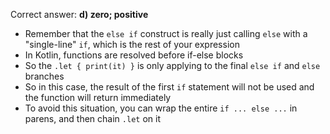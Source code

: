 Correct answer: **d) zero; positive**

* Remember that the `else if` construct is really just calling `else` with
  a "single-line" `if`, which is the rest of your expression
* In Kotlin, functions are resolved before if-else blocks
* So the `.let { print(it) }` is only applying to the final `else if` and
  `else` branches
* So in this case, the result of the first `if` statement will not be used and
  the function will return immediately
* To avoid this situation, you can wrap the entire `if ... else ...` in parens,
  and then chain `.let` on it
